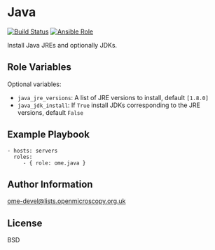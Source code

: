 Java
====


[![Build Status](https://travis-ci.org/ome/ansible-role-java.svg)](https://travis-ci.org/ome/ansible-role-java)
[![Ansible Role](https://img.shields.io/ansible/role/41018.svg)](https://galaxy.ansible.com/ome/java/)

Install Java JREs and optionally JDKs.


Role Variables
--------------

Optional variables:
- `java_jre_versions`: A list of JRE versions to install, default `[1.8.0]`
- `java_jdk_install`: If `True` install JDKs corresponding to the JRE versions, default `False`


Example Playbook
----------------

    - hosts: servers
      roles:
         - { role: ome.java }


Author Information
------------------

ome-devel@lists.openmicroscopy.org.uk

License
-------

BSD
